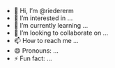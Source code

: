 - 👋 Hi, I’m @riedererm
- 👀 I’m interested in ...
- 🌱 I’m currently learning ...
- 💞️ I’m looking to collaborate on ...
- 📫 How to reach me ...
- 😄 Pronouns: ...
- ⚡ Fun fact: ...

<!---
riedererm/riedererm is a ✨ special ✨ repository because its `README.md` (this file) appears on your GitHub profile.
You can click the Preview link to take a look at your changes.
--->
